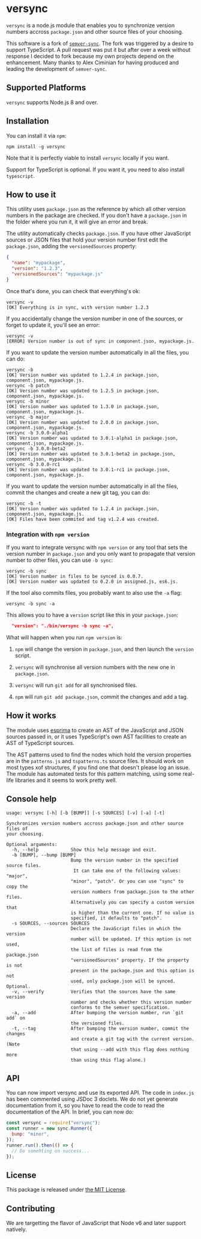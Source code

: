 # versync

`versync` is a node.js module that enables you to synchronize version numbers
accross `package.json` and other source files of your choosing.

This software is a fork of
[`semver-sync`](https://github.com/cimi/semver-sync). The fork was triggered by
a desire to support TypeScript. A pull request was put it but after over a week
without response I decided to fork because my own projects depend on the
enhancement. Many thanks to Alex Ciminian for having produced and leading the
development of `semver-sync`.

## Supported Platforms

`versync` supports Node.js 8 and over.

## Installation

You can install it via `npm`:

```console
npm install -g versync
```

Note that it is perfectly viable to install `versync` locally if you want.

Support for TypeScript is optional. If you want it, you need to also install
`typescript`.

## How to use it

This utility uses `package.json` as the reference by which all other version
numbers in the package are checked. If you don't have a `package.json` in the
folder where you run it, it will give an error and break.

The utility automatically checks `package.json`. If you have other JavaScript
sources or JSON files that hold your version number first edit the
`package.json`, adding the `versionedSources` property:

```json
{
  "name": "mypackage",
  "version": "1.2.3",
  "versionedSources": "mypackage.js"
}
```

Once that's done, you can check that everything's ok:

```console
versync -v
[OK] Everything is in sync, with version number 1.2.3
```

If you accidentally change the version number in one of the sources, or forget
to update it, you'll see an error:

```console
versync -v
[ERROR] Version number is out of sync in component.json, mypackage.js.
```

If you want to update the version number automatically in all the files, you can
do:

```console
versync -b
[OK] Version number was updated to 1.2.4 in package.json, component.json, mypackage.js.
versync -b patch
[OK] Version number was updated to 1.2.5 in package.json, component.json, mypackage.js.
versync -b minor
[OK] Version number was updated to 1.3.0 in package.json, component.json, mypackage.js.
versync -b major
[OK] Version number was updated to 2.0.0 in package.json, component.json, mypackage.js.
versync -b 3.0.0-alpha1
[OK] Version number was updated to 3.0.1-alpha1 in package.json, component.json, mypackage.js.
versync -b 3.0.0-beta2
[OK] Version number was updated to 3.0.1-beta2 in package.json, component.json, mypackage.js.
versync -b 3.0.0-rc1
[OK] Version number was updated to 3.0.1-rc1 in package.json, component.json, mypackage.js.
```

If you want to update the version number automatically in all the files, commit
the changes and create a new git tag, you can do:

```console
versync -b -t
[OK] Version number was updated to 1.2.4 in package.json, component.json, mypackage.js.
[OK] Files have been commited and tag v1.2.4 was created.
```

### Integration with `npm version`

If you want to integrate versync with `npm version` or any tool that sets the
version number in ``package.json`` and you only want to propagate that version
number to other files, you can use `-b sync`:

```console
versync -b sync
[OK] Version number in files to be synced is 0.0.7.
[OK] Version number was updated to 0.2.0 in assigned.js, es6.js.
```

If the tool also commits files, you probably want to also use the `-a` flag:

```console
versync -b sync -a
```

This allows you to have a `version` script like this in your `package.json`:

```json
  "version": "./bin/versync -b sync -a",
```

What will happen when you run `npm version` is:

1. `npm` will change the version in `package.json`, and then launch the
`version` script.

2. `versync` will synchronise all version numbers with the new one in
`package.json`.

3. `versync` will run `git add` for all synchronised files.

4. `npm` will run `git add package.json`, commit the changes and add a tag.

## How it works

The module uses [esprima](https://github.com/jquery/esprima) to create an AST of
the JavaScript and JSON sources passed in, or it uses TypeScript's own AST
facilities to create an AST of TypeScript sources.

The AST patterns used to find the nodes which hold the version properties are in
the `patterns.js` and `tspatterns.ts` source files. It should work on most types
xof structures, if you find one that doesn't please log an issue. The module has
automated tests for this pattern matching, using some real-life libraries and it
seems to work pretty well.

## Console help

```
usage: versync [-h] [-b [BUMP]] [-s SOURCES] [-v] [-a] [-t]

Synchronizes version numbers accross package.json and other source files of
your choosing.

Optional arguments:
  -h, --help            Show this help message and exit.
  -b [BUMP], --bump [BUMP]
                        Bump the version number in the specified source files.
                         It can take one of the following values: "major",
                        "minor", "patch". Or you can use "sync" to copy the
                        version numbers from package.json to the other files.
                        Alternatively you can specify a custom version that
                        is higher than the current one. If no value is
                        specified, it defaults to "patch".
  -s SOURCES, --sources SOURCES
                        Declare the JavaScript files in which the version
                        number will be updated. If this option is not used,
                        the list of files is read from the package.json
                        "versionedSources" property. If the property is not
                        present in the package.json and this option is not
                        used, only package.json will be synced. Optional.
  -v, --verify          Verifies that the sources have the same version
                        number and checks whether this version number
                        conforms to the semver specification.
  -a, --add             After bumping the version number, run `git add` on
                        the versioned files.
  -t, --tag             After bumping the version number, commit the changes
                        and create a git tag with the current version. (Note
                        that using --add with this flag does nothing more
                        than using this flag alone.)
```

## API

You can now import versync and use its exported API. The code in
`index.js` has been commented using JSDoc 3 doclets. We do not yet
generate documentation from it, so you have to read the code to read
the documentation of the API. In brief, you can now do:

```js
const versync = require("versync");
const runner = new sync.Runner({
  bump: "minor",
});
runner.run().then(() => {
  // Do somehting on success...
});
```

## License

This package is released under [the MIT
License](http://opensource.org/licenses/MIT).

## Contributing

We are targetting the flavor of JavaScript that Node v6 and later support
natively.

